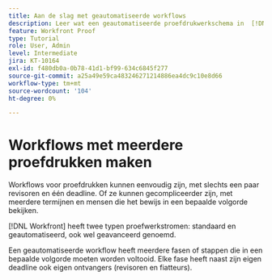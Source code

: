 ```yaml
---
title: Aan de slag met geautomatiseerde workflows
description: Leer wat een geautomatiseerde proefdrukwerkschema in  [!DNL &#x200B; Workfront]  is en hoe het van een basiswerkschema verschillend is.
feature: Workfront Proof
type: Tutorial
role: User, Admin
level: Intermediate
jira: KT-10164
exl-id: f480db0a-0b78-41d1-bf99-634c6845f277
source-git-commit: a25a49e59ca483246271214886ea4dc9c10e8d66
workflow-type: tm+mt
source-wordcount: '104'
ht-degree: 0%

---
```


# Workflows met meerdere proefdrukken maken

Workflows voor proefdrukken kunnen eenvoudig zijn, met slechts een paar revisoren en één deadline. Of ze kunnen gecompliceerder zijn, met meerdere termijnen en mensen die het bewijs in een bepaalde volgorde bekijken.

[!DNL Workfront] heeft twee typen proefwerkstromen: standaard en geautomatiseerd, ook wel geavanceerd genoemd.

Een geautomatiseerde workflow heeft meerdere fasen of stappen die in een bepaalde volgorde moeten worden voltooid. Elke fase heeft naast zijn eigen deadline ook eigen ontvangers (revisoren en fiatteurs).

<!--
Note by Chuck Middleton, 6-28-22:
This tutorial is an incomplete dulplicate. It should have a video included. Video with MPC ID 335130 does an excellent job of explaining automated workflows, but it was in the Workfront Proof > Administration and setup section of the TOC. I moved it, along with related workflow tutorials, into the Workfront Proof > Proof workflows section. I also removed this tutorial from the TOC.
-->
